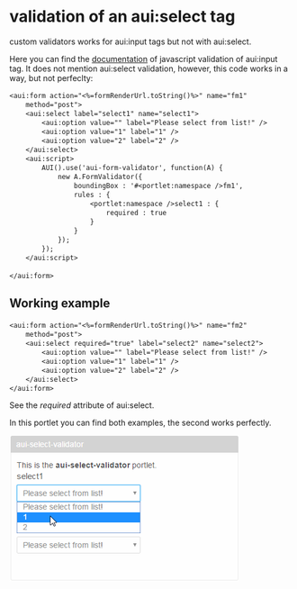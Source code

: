 # validation of an aui:select tag

custom validators works for aui:input tags but not with aui:select.

Here you can find the [documentation](https://dev.liferay.com/develop/tutorials/-/knowledge_base/6-2/using-the-alloyui-validator-tag) of javascript validation of aui:input tag.
It does not mention aui:select validation, however, this code works in a way, but not perfeclty:


```
<aui:form action="<%=formRenderUrl.toString()%>" name="fm1"
	method="post">
	<aui:select label="select1" name="select1">
		<aui:option value="" label="Please select from list!" />
		<aui:option value="1" label="1" />
		<aui:option value="2" label="2" />
	</aui:select>
	<aui:script>
		AUI().use('aui-form-validator', function(A) {
			new A.FormValidator({
				boundingBox : '#<portlet:namespace />fm1',
				rules : {
					<portlet:namespace />select1 : {
						required : true
					}
				}
			});
		});
	</aui:script>

</aui:form>
```


## Working example

```
<aui:form action="<%=formRenderUrl.toString()%>" name="fm2"
	method="post">
	<aui:select required="true" label="select2" name="select2">
		<aui:option value="" label="Please select from list!" />
		<aui:option value="1" label="1" />
		<aui:option value="2" label="2" />
	</aui:select>
</aui:form>
```

See the *required* attribute of aui:select.

In this portlet you can find both examples, the second works perfectly.

![screenshot](aui-select-validator.gif)
